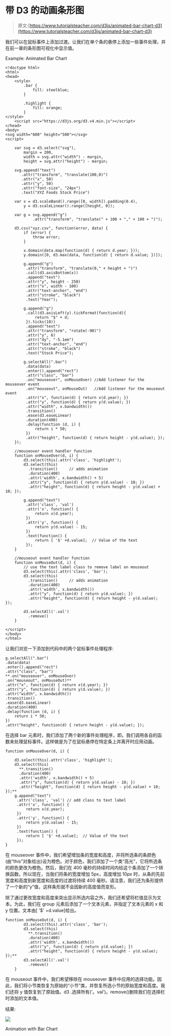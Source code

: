 # 带 D3 的动画条形图

> 原文:[https://www.tutorialsteacher.com/d3js/animated-bar-chart-d3](https://www.tutorialsteacher.com/d3js/animated-bar-chart-d3)

我们可以在鼠标事件上添加过渡。让我们在单个条的悬停上添加一些事件处理，并在前一章的条形图可视化中显示值。

Example: Animated Bar Chart

```
<!doctype html>
<html>
<head>
    <style>
        .bar {
            fill: steelblue;
        }

        .highlight {
            fill: orange;
        }
</style>
    <script src="https://d3js.org/d3.v4.min.js"></script>
</head>
<body>
<svg width="600" height="500"></svg>
<script>

    var svg = d3.select("svg"),
        margin = 200,
        width = svg.attr("width") - margin,
        height = svg.attr("height") - margin;

    svg.append("text")
       .attr("transform", "translate(100,0)")
       .attr("x", 50)
       .attr("y", 50)
       .attr("font-size", "24px")
       .text("XYZ Foods Stock Price")

    var x = d3.scaleBand().range([0, width]).padding(0.4),
        y = d3.scaleLinear().range([height, 0]);

    var g = svg.append("g")
            .attr("transform", "translate(" + 100 + "," + 100 + ")");

    d3.csv("xyz.csv", function(error, data) {
        if (error) {
            throw error;
        }

        x.domain(data.map(function(d) { return d.year; }));
        y.domain([0, d3.max(data, function(d) { return d.value; })]);

        g.append("g")
         .attr("transform", "translate(0," + height + ")")
         .call(d3.axisBottom(x))
         .append("text")
         .attr("y", height - 250)
         .attr("x", width - 100)
         .attr("text-anchor", "end")
         .attr("stroke", "black")
         .text("Year");

        g.append("g")
         .call(d3.axisLeft(y).tickFormat(function(d){
             return "$" + d;
         }).ticks(10))
         .append("text")
         .attr("transform", "rotate(-90)")
         .attr("y", 6)
         .attr("dy", "-5.1em")
         .attr("text-anchor", "end")
         .attr("stroke", "black")
         .text("Stock Price");

        g.selectAll(".bar")
         .data(data)
         .enter().append("rect")
         .attr("class", "bar")
         .on("mouseover", onMouseOver) //Add listener for the mouseover event
         .on("mouseout", onMouseOut)   //Add listener for the mouseout event
         .attr("x", function(d) { return x(d.year); })
         .attr("y", function(d) { return y(d.value); })
         .attr("width", x.bandwidth())
         .transition()
         .ease(d3.easeLinear)
         .duration(400)
         .delay(function (d, i) {
             return i * 50;
         })
         .attr("height", function(d) { return height - y(d.value); });
    });

    //mouseover event handler function
    function onMouseOver(d, i) {
        d3.select(this).attr('class', 'highlight');
        d3.select(this)
          .transition()     // adds animation
          .duration(400)
          .attr('width', x.bandwidth() + 5)
          .attr("y", function(d) { return y(d.value) - 10; })
          .attr("height", function(d) { return height - y(d.value) + 10; });

        g.append("text")
         .attr('class', 'val') 
         .attr('x', function() {
             return x(d.year);
         })
         .attr('y', function() {
             return y(d.value) - 15;
         })
         .text(function() {
             return [ '$' +d.value];  // Value of the text
         });
    }

    //mouseout event handler function
    function onMouseOut(d, i) {
        // use the text label class to remove label on mouseout
        d3.select(this).attr('class', 'bar');
        d3.select(this)
          .transition()     // adds animation
          .duration(400)
          .attr('width', x.bandwidth())
          .attr("y", function(d) { return y(d.value); })
          .attr("height", function(d) { return height - y(d.value); });

        d3.selectAll('.val')
          .remove()
    }

</script>
</body>
</html> 
```

让我们浏览一下添加到代码中的两个鼠标事件处理程序:

```
g.selectAll(".bar")
.data(data)
.enter().append("rect")
.attr("class", "bar")
**.on("mouseover", onMouseOver)
.on("mouseout", onMouseOut)**
.attr("x", function(d) { return x(d.year); })
.attr("y", function(d) { return y(d.value); })
.attr("width", x.bandwidth())
.transition()
.ease(d3.easeLinear)
.duration(400)
.delay(function (d, i) {
    return i * 50;
})
.attr("height", function(d) { return height - y(d.value); }); 
```

在选择 bar 元素时，我们添加了两个新的事件处理程序，即。我们调用各自的函数来处理鼠标事件。这样做是为了在鼠标悬停在特定条上并离开时应用动画。

```
function onMouseOver(d, i) {

    d3.select(this).attr('class', 'highlight');
    d3.select(this)
      **.transition()
      .duration(400)
      .attr('width', x.bandwidth() + 5)
      .attr("y", function(d) { return y(d.value) - 10; })
      .attr("height", function(d) { return height - y(d.value) + 10; });** 
    g.append("text")
     .attr('class', 'val') // add class to text label
     .attr('x', function() {
         return x(d.year);
     })
     .attr('y', function() {
         return y(d.value) - 15;
     })
     .text(function() {
         return [ '$' +d.value];  // Value of the text
     });
} 
```

在 mouseover 事件中，我们希望增加条的宽度和高度，并将所选条的条颜色(由“this”对象给出)设为橙色。对于颜色，我们添加了一个类“高光”，它将所选条的颜色更改为橙色。然后，我们在 400 毫秒的持续时间内给这个条添加了一个转换函数。所以现在，当我们将条的宽度增加 5px，高度增加 10px 时，从条的先前宽度和高度到新宽度和高度的过渡将持续 400 毫秒。请注意，我们还为条形提供了一个新的“y”值，这样条形就不会因新的高度值而变形。

除了通过更改宽度和高度来突出显示所选内容之外，我们还希望将栏值显示为文本。为此，我们在 group 元素后添加了一个文本元素，并指定了文本元素的 x 和 y 位置。文本由[ '$' +d.value]给出。

```
function onMouseOut(d, i) {
        d3.select(this).attr('class', 'bar');
        d3.select(this)
          **.transition()
          .duration(400)
          .attr('width', x.bandwidth())
          .attr("y", function(d) { return y(d.value); })
          .attr("height", function(d) { return height - y(d.value); });** 
        d3.selectAll('.val')
          .remove()
    } 
```

在 mouseout 事件中，我们希望移除在 mouseover 事件中应用的选择功能。因此，我们将小节类恢复为原始的“小节”类，并恢复所选小节的原始宽度和高度。我们还将 y 值恢复到了原始值。d3 .选择所有('。val’)。remove()删除我们在选择栏时添加的文本值。

结果:

[![](img/4e81529b0744053df90aa12c4a33c537.png)](../../Content/images/d3js/bar-chart-animation.png)

Animation with Bar Chart


